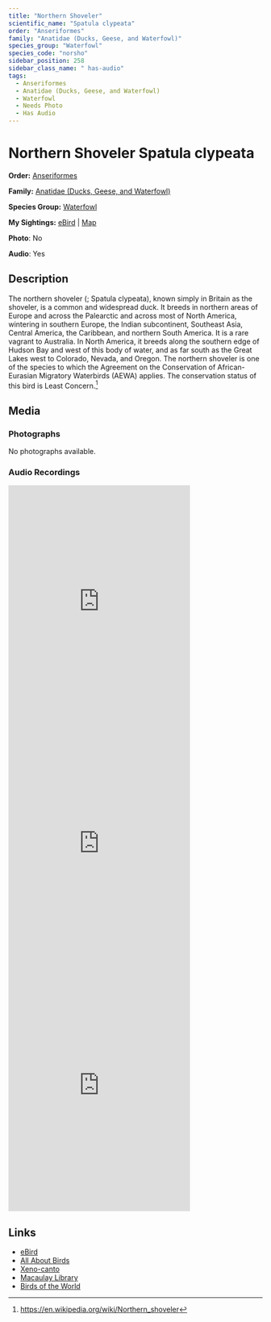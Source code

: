 ```yaml
---
title: "Northern Shoveler"
scientific_name: "Spatula clypeata"
order: "Anseriformes"
family: "Anatidae (Ducks, Geese, and Waterfowl)"
species_group: "Waterfowl"
species_code: "norsho"
sidebar_position: 258
sidebar_class_name: " has-audio"
tags: 
  - Anseriformes
  - Anatidae (Ducks, Geese, and Waterfowl)
  - Waterfowl
  - Needs Photo
  - Has Audio
---
```


# Northern Shoveler <span className='sci_name'>Spatula clypeata</span>

**Order:** [Anseriformes](/tags/anseriformes)

**Family:** [Anatidae (Ducks, Geese, and Waterfowl)](/tags/anatidae-ducks-geese-and-waterfowl)

**Species Group:** [Waterfowl](/tags/waterfowl)

**My Sightings:** [eBird](https://ebird.org/lifelist?r=world&time=life&spp=norsho) | [Map](/map?species_code=norsho)

**Photo**: No 

**Audio**: Yes

## Description
The northern shoveler (; Spatula clypeata), known simply in Britain as the shoveler, is a common and widespread duck. It breeds in northern areas of Europe and across the Palearctic and across most of North America, wintering in southern Europe, the Indian subcontinent, Southeast Asia, Central America, the Caribbean, and northern South America. It is a rare vagrant to Australia. In North America, it breeds along the southern edge of Hudson Bay and west of this body of water, and as far south as the Great Lakes west to Colorado, Nevada, and Oregon.
The northern shoveler is one of the species to which the Agreement on the Conservation of African-Eurasian Migratory Waterbirds (AEWA) applies. The conservation status of this bird is Least Concern.[^1]

[^1]: https://en.wikipedia.org/wiki/Northern_shoveler

## Media
### Photographs
No photographs available.

### Audio Recordings
<iframe src="https://macaulaylibrary.org/asset/627593359/embed" width="360" height="480" frameborder="0" allowfullscreen></iframe>
<iframe src="https://macaulaylibrary.org/asset/626995447/embed" width="360" height="480" frameborder="0" allowfullscreen></iframe>
<iframe src="https://macaulaylibrary.org/asset/626915520/embed" width="360" height="480" frameborder="0" allowfullscreen></iframe>

## Links
* [eBird](https://ebird.org/species/norsho) 
* [All About Birds](https://www.allaboutbirds.org/guide/norsho) 
* [Xeno-canto](https://www.xeno-canto.org/species/spatula-clypeata) 
* [Macaulay Library](https://search.macaulaylibrary.org/catalog?taxonCode=norsho&sort=rating_rank_desc)
* [Birds of the World](https://birdsoftheworld.org/bow/species/norsho)
